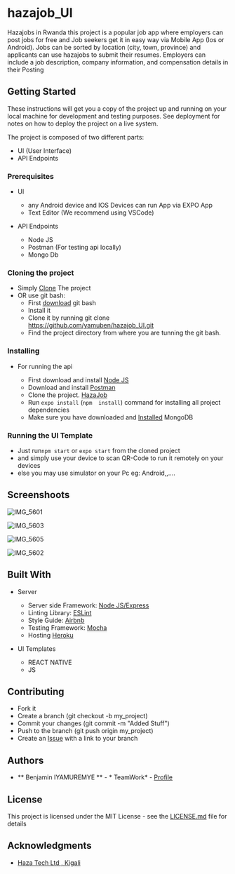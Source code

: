 # hazajob_UI

Hazajobs in Rwanda this project is a popular job app where employers can post jobs for free and Job seekers get it in easy way via Mobile App (Ios or Android). 
Jobs can be sorted by location (city, town, province) and applicants can use hazajobs to submit their resumes. 
Employers can include a job description, company information, and compensation details in their Posting


## Getting Started

These instructions will get you a copy of the project up and running on your local machine for development and testing purposes. See deployment for notes on how to deploy the project on a live system.

The project is composed of two different parts:

 - UI (User Interface)
 - API Endpoints

### Prerequisites

 - UI

   - any Android device and IOS Devices can run App via EXPO App
   - Text Editor (We recommend using VSCode)
 - API Endpoints

   - Node JS
   - Postman (For testing api locally)
   - Mongo Db
   
### Cloning the project

 - Simply [Clone](https://github.com/yamuben/hazajob_UI.git) The project
 - OR use git bash:
   - First [download](https://github.com/yamuben/hazajob_UI/archive/master.zip) git bash
   - Install it
   - Clone it by running git clone https://github.com/yamuben/hazajob_UI.git
   - Find the project directory from where you are tunning the git bash.

### Installing

 - For running the api

   - First download and install [Node JS](https://nodejs.org/en/download/)
   - Download and install [Postman](https://www.getpostman.com/downloads/)
   - Clone the project. [HazaJob](https://github.com/yamuben/hazajob_UI.git)
   - Run `expo install` (`npm  install`) command for installing all project dependencies
   - Make sure you have downloaded and [Installed](https://fastdl.mongodb.org/windows/mongodb-windows-x86_64-4.4.1-signed.msi) MongoDB
   

### Running the UI Template

 - Just run`npm start` or `expo start` from the cloned project
 - and simply use your device to scan QR-Code to run it remotely on your devices
 - else you may use simulator on your Pc eg: Android,,....
 
 ## Screenshoots
 
 
![IMG_5601](https://user-images.githubusercontent.com/51373376/96238613-f97e8580-0f9e-11eb-86fa-5c1ad5e2e9bd.jpg)

![IMG_5603](https://user-images.githubusercontent.com/51373376/96238625-fd120c80-0f9e-11eb-91b3-881783259b55.jpg)

![IMG_5605](https://user-images.githubusercontent.com/51373376/96238631-fdaaa300-0f9e-11eb-9789-2528951db64c.jpg)

![IMG_5602](https://user-images.githubusercontent.com/51373376/96238634-fedbd000-0f9e-11eb-9c4f-629e6a1ff8ec.jpg)
 
 
## Built With

 - Server

   - Server side Framework: [Node JS/Express](https://nodejs.org/)
   - Linting Library: [ESLint](https://eslint.org/)
   - Style Guide: [Airbnb](https://github.com/airbnb/javascript)
   - Testing Framework: [Mocha](https://mochajs.org/)
   - Hosting [Heroku](https://hazajob.herokuapp.com/)
 - UI Templates

   - REACT NATIVE 
   - JS

## Contributing

 - Fork it
 - Create a branch (git checkout -b my_project)
 - Commit your changes (git commit -m "Added Stuff")
 - Push to the branch (git push origin my_project)
 - Create an [Issue]() with a link to your branch

## Authors

* ** Benjamin IYAMUREMYE ** - * TeamWork* - [Profile](https://github.com/yamuben/)


## License

This project is licensed under the MIT License - see the [LICENSE.md](LICENSE.md) file for details

## Acknowledgments

- [Haza Tech Ltd , Kigali](https:www.hazatech.com)


